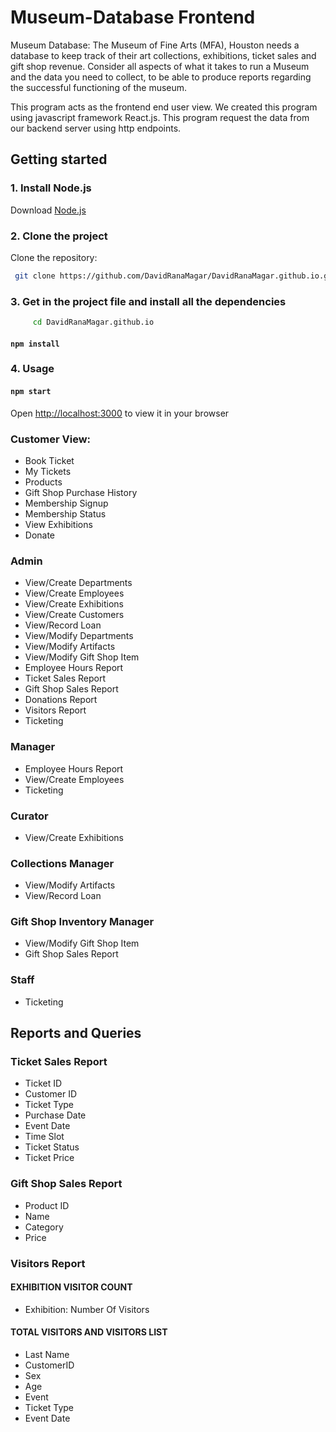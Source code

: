 

# Museum-Database Frontend

Museum Database: The Museum of Fine Arts (MFA), Houston needs a
database to keep track of their art collections, exhibitions, ticket sales and gift
shop revenue. Consider all aspects of what it takes to run a Museum and the
data you need to collect, to be able to produce reports regarding the
successful functioning of the museum.

This program acts as the frontend end user view. We created this program using javascript
framework React.js. This program request the data from our backend server using http endpoints.


## Getting started

### 1. Install Node.js
Download [Node.js](https://nodejs.org/en/download/package-manager)

### 2. Clone the project
   Clone the repository:
   ```bash
    git clone https://github.com/DavidRanaMagar/DavidRanaMagar.github.io.git
   ```
### 3. Get in the project file and install all the dependencies
   ```bash 
        cd DavidRanaMagar.github.io
   ```
   
#### `npm install`


### 4. Usage
#### `npm start`

Open [http://localhost:3000](http://localhost:3000) to view it in your browser

### Customer View:

- Book Ticket
- My Tickets
- Products
- Gift Shop Purchase History
- Membership Signup
- Membership Status
- View Exhibitions
- Donate


### Admin

- View/Create Departments
- View/Create Employees
- View/Create Exhibitions
- View/Create Customers
- View/Record Loan
- View/Modify Departments
- View/Modify Artifacts
- View/Modify Gift Shop Item
- Employee Hours Report
- Ticket Sales Report
- Gift Shop Sales Report
- Donations Report
- Visitors Report
- Ticketing

### Manager
- Employee Hours Report
- View/Create Employees
- Ticketing

### Curator
- View/Create Exhibitions

### Collections Manager
- View/Modify Artifacts
- View/Record Loan

### Gift Shop Inventory Manager
- View/Modify Gift Shop Item
- Gift Shop Sales Report

### Staff
- Ticketing

## Reports and Queries
### Ticket Sales Report
- Ticket ID
- Customer ID
- Ticket Type
- Purchase Date
- Event Date
- Time Slot
- Ticket Status
- Ticket Price

### Gift Shop Sales Report
- Product ID
- Name
- Category
- Price

### Visitors Report
#### EXHIBITION VISITOR COUNT
- Exhibition: Number Of Visitors

#### TOTAL VISITORS AND VISITORS LIST
- Last Name
- CustomerID
- Sex
- Age
- Event
- Ticket Type
- Event Date

